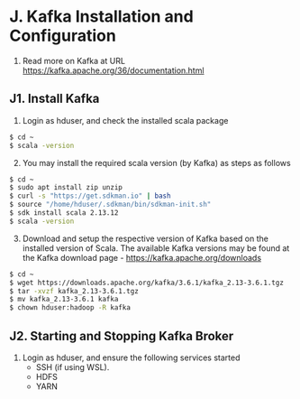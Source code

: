 # J. Kafka Installation and Configuration
1. Read more on Kafka at URL https://kafka.apache.org/36/documentation.html

## J1. Install Kafka
1.	Login as hduser, and check the installed scala package
~~~bash
$ cd ~
$ scala -version
~~~

2.	You may install the required scala version (by Kafka) as steps as follows
~~~bash
$ cd ~
$ sudo apt install zip unzip
$ curl -s "https://get.sdkman.io" | bash
$ source "/home/hduser/.sdkman/bin/sdkman-init.sh"
$ sdk install scala 2.13.12
$ scala -version
~~~

3.	Download and setup the respective version of Kafka based on the installed version of Scala. The available Kafka versions may be found at the Kafka download page - https://kafka.apache.org/downloads
~~~bash
$ cd ~
$ wget https://downloads.apache.org/kafka/3.6.1/kafka_2.13-3.6.1.tgz
$ tar -xvzf kafka_2.13-3.6.1.tgz  
$ mv kafka_2.13-3.6.1 kafka
$ chown hduser:hadoop -R kafka
~~~

## J2. Starting and Stopping Kafka Broker
1.	Login as hduser, and ensure the following services started
    - SSH (if using WSL). 
    - HDFS
    - YARN



